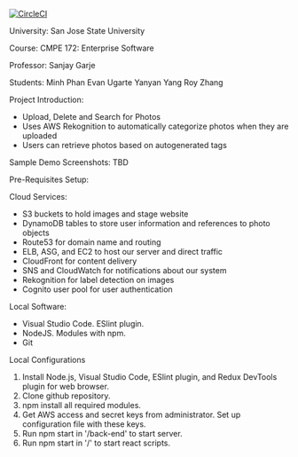 [![CircleCI](https://circleci.com/gh/evanugarte/SmartPhotoCategorizer.svg?style=svg)](https://circleci.com/gh/evanugarte/SmartPhotoCategorizer)

University: San Jose State University

Course: CMPE 172: Enterprise Software

Professor: Sanjay Garje

Students:
Minh Phan
Evan Ugarte
Yanyan Yang
Roy Zhang

Project Introduction:
- Upload, Delete and Search for Photos
- Uses AWS Rekognition to automatically categorize photos when they are uploaded
- Users can retrieve photos based on autogenerated tags

Sample Demo Screenshots: TBD

Pre-Requisites Setup:

Cloud Services:
- S3 buckets to hold images and stage website
- DynamoDB tables to store user information and references to photo objects
- Route53 for domain name and routing
- ELB, ASG, and EC2 to host our server and direct traffic
- CloudFront for content delivery
- SNS and CloudWatch for notifications about our system
- Rekognition for label detection on images
- Cognito user pool for user authentication

Local Software:
- Visual Studio Code. ESlint plugin.
- NodeJS. Modules with npm.
- Git

Local Configurations
1. Install Node.js, Visual Studio Code, ESlint plugin, and Redux DevTools plugin for web browser.
2. Clone github repository.
3. npm install all required modules.
4. Get AWS access and secret keys from administrator. Set up configuration file with these keys.
5. Run npm start in '/back-end' to start server.
6. Run npm start in '/' to start react scripts. 
